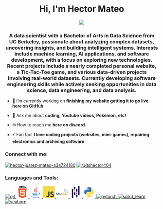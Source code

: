 <h1 align="center">Hi, I'm Hector Mateo</h1>

<div align="center"> <img height="150" src="https://i.postimg.cc/T1VgZ1PG/Whats-App-Image-2025-03-11-at-17-17-51-c1540d52.jpg"/> </div>

<h3 align="center">A data scientist with a Bachelor of Arts in Data Science from UC Berkeley, passionate about analyzing complex datasets, uncovering insights, and building intelligent systems. Interests include machine learning, AI applications, and software development, with a focus on exploring new technologies. Recent projects include a nearly completed personal website, a Tic-Tac-Toe game, and various data-driven projects involving real-world datasets. Currently developing software engineering skills while actively seeking opportunities in data science, data engineering, and data analysis.</h3>

- 🔭 I’m currently working on **finishing my website getting it to go live here on GitHub**

- 💬 Ask me about **coding, Youtube videos, Pokémon, etc!**

- ✉ How to reach me **here on discord.**

- ⚡ Fun fact **I love coding projects (websites, mini-games), repairing electronics and archiving software.**

<h3 align="left">Connect with me:</h3>
<p align="left">
<a href="https://linkedin.com/in/hector-juarez-mateo-a3a724180" target="blank"><img align="center" src="https://raw.githubusercontent.com/rahuldkjain/github-profile-readme-generator/master/src/images/icons/Social/linked-in-alt.svg" alt="hector-juarez-mateo-a3a724180" height="30" width="40" /></a>
<a href="https://www.youtube.com/@itshector404" target="blank"><img align="center" src="https://raw.githubusercontent.com/rahuldkjain/github-profile-readme-generator/master/src/images/icons/Social/youtube.svg" alt="@itshector404" height="30" width="40" /></a>
</p>

<h3 align="left">Languages and Tools:</h3>
<p align="left"> <a href="https://git-scm.com/" target="_blank" rel="noreferrer"> <img src="https://www.vectorlogo.zone/logos/git-scm/git-scm-icon.svg" alt="git" width="40" height="40"/> </a> <a href="https://www.w3.org/html/" target="_blank" rel="noreferrer"> <img src="https://raw.githubusercontent.com/devicons/devicon/master/icons/html5/html5-original-wordmark.svg" alt="html5" width="40" height="40"/> </a> <a href="https://www.java.com" target="_blank" rel="noreferrer"> <img src="https://raw.githubusercontent.com/devicons/devicon/master/icons/java/java-original.svg" alt="java" width="40" height="40"/> </a> <a href="https://developer.mozilla.org/en-US/docs/Web/JavaScript" target="_blank" rel="noreferrer"> <img src="https://raw.githubusercontent.com/devicons/devicon/master/icons/javascript/javascript-original.svg" alt="javascript" width="40" height="40"/> </a> <a href="https://www.mysql.com/" target="_blank" rel="noreferrer"> <img src="https://raw.githubusercontent.com/devicons/devicon/master/icons/mysql/mysql-original-wordmark.svg" alt="mysql" width="40" height="40"/> </a> <a href="https://pandas.pydata.org/" target="_blank" rel="noreferrer"> <img src="https://raw.githubusercontent.com/devicons/devicon/2ae2a900d2f041da66e950e4d48052658d850630/icons/pandas/pandas-original.svg" alt="pandas" width="40" height="40"/> </a> <a href="https://www.python.org" target="_blank" rel="noreferrer"> <img src="https://raw.githubusercontent.com/devicons/devicon/master/icons/python/python-original.svg" alt="python" width="40" height="40"/> </a> <a href="https://pytorch.org/" target="_blank" rel="noreferrer"> <img src="https://www.vectorlogo.zone/logos/pytorch/pytorch-icon.svg" alt="pytorch" width="40" height="40"/> </a> <a href="https://scikit-learn.org/" target="_blank" rel="noreferrer"> <img src="https://upload.wikimedia.org/wikipedia/commons/0/05/Scikit_learn_logo_small.svg" alt="scikit_learn" width="40" height="40"/> </a> <a href="https://seaborn.pydata.org/" target="_blank" rel="noreferrer"> <img src="https://seaborn.pydata.org/_images/logo-mark-lightbg.svg" alt="seaborn" width="40" height="40"/> </a> </p>
